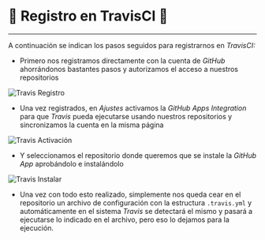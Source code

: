 
# :scroll: Registro en TravisCI :scroll:

---

A continuación se indican los pasos seguidos para registrarnos en *TravisCI:*

- Primero nos registramos directamente con la cuenta de *GitHub* ahorrándonos bastantes pasos y autorizamos el acceso a nuestros repositorios

![Travis Registro](https://github.com/LCinder/Order-n-Go/blob/master/docs/img/travisSignUp.PNG)

- Una vez registrados, en *Ajustes* activamos la *GitHub Apps Integration* para que *Travis* pueda ejecutarse usando nuestros repositorios y sincronizamos la cuenta en la misma página

![Travis Activación](https://github.com/LCinder/Order-n-Go/blob/master/docs/img/travisActivar.PNG)

- Y seleccionamos el repositorio donde queremos que se instale la *GitHub App* aprobándolo e instalándolo

![Travis Instalar](https://github.com/LCinder/Order-n-Go/blob/master/docs/img/travisInstalar.PNG)

- Una vez con todo esto realizado, simplemente nos queda cear en el repositorio un archivo de configuración con la estructura `.travis.yml` y automáticamente en el sistema *Travis* se detectará el mismo y pasará a ejecutarse lo indicado en el archivo, pero eso lo dejamos para la ejecución.
